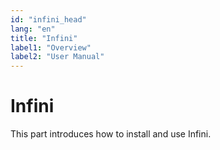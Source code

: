 ```yaml
---
id: "infini_head"
lang: "en"
title: "Infini"
label1: "Overview"
label2: "User Manual"
---
```

# Infini

This part introduces how to install and use Infini.
